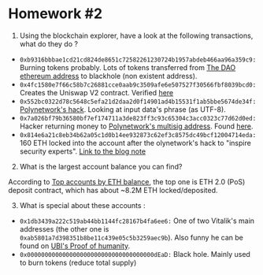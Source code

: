 # Homework #2

1. Using the blockchain explorer, have a look at the following transactions, what do they do ?
* `0xb9316bbbae1cd21cd824de8651c72582261230724b1957abdeb466aa96a359c9:` Burning tokens probably. Lots of tokens transferred from [The DAO ethereum address](https://etherscan.io/token/0xbb9bc244d798123fde783fcc1c72d3bb8c189413?a=0xe306aac52823ba1d3938608381a2444d9d641cc1) to blackhole (non existent address).
* `0x4fc1580e7f66c58b7c26881cce0aab9c3509afe6e507527f30566fbf8039bcd0:` Creates the Uniswap V2 contract. Verified [here](https://etherscan.io/address/0x7a250d5630b4cf539739df2c5dacb4c659f2488d#code)
* `0x552bc0322d78c5648c5efa21d2daa2d0f14901ad4b15531f1ab5bbe5674de34f:` [Polynetwork's hack](https://www.reddit.com/r/CryptoCurrency/comments/p1sv3t/the_polynetwork_hacker_it_would_have_been_a/). Looking at input data's phrase (as UTF-8).
* `0x7a026bf79b36580bf7ef174711a3de823ff3c93c65304c3acc0323c77d62d0ed:` Hacker returning money to [Polynetwork's multisig address](https://etherscan.io/token/0x6b175474e89094c44da98b954eedeac495271d0f?a=0x71fb9db587f6d47ac8192cd76110e05b8fd2142f). Found [here](https://etherscan.io/token/0x6b175474e89094c44da98b954eedeac495271d0f?a=0x34d6b21d7b773225a102b382815e00ad876e23c2).
* `0x814e6a21c8eb34b62a05c1d0b14ee932873c62ef3c8575dc49bcf12004714eda:` 160 ETH locked into the account after the olynetwork's hack to "inspire security experts". [Link to the blog note](https://smartliquidity.info/2021/08/20/poly-network-latest-updates-aug-19/)

2. What is the largest account balance you can find?

According to [Top accounts by ETH balance](https://etherscan.io/accounts), the top one is ETH 2.0 (PoS) deposit contract, which has about ~8.2M ETH locked/deposited.

3. What is special about these accounts : 
* `0x1db3439a222c519ab44bb1144fc28167b4fa6ee6:` One of two Vitalik's main addresses (the other one is `0xab5801a7d398351b8be11c439e05c5b3259aec9b`). Also funny he can be found on [UBI's Proof of humanity](https://app.proofofhumanity.id/profile/0x1db3439a222c519ab44bb1144fc28167b4fa6ee6).
* `0x000000000000000000000000000000000000dEaD:` Black hole. Mainly used to burn tokens (reduce total supply)
